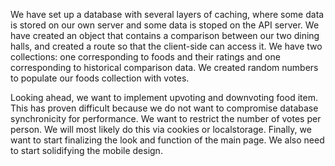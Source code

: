 We have set up a database with several layers of caching, where some data is stored on our own server and some data is stoped on the API server. We have created an object that contains a comparison between our two dining halls, and created a route so that the client-side can access it. We have two collections: one corresponding to foods and their ratings and one corresponding to historical comparison data. We created random numbers to populate our foods collection with votes.

Looking ahead, we want to implement upvoting and downvoting food item. This has proven difficult because we do not want to compromise database synchronicity for performance. We want to restrict the number of votes per person. We will most likely do this via cookies or localstorage. Finally, we want to start finalizing the look and function of the main page. We also need to start solidifying the mobile design. 